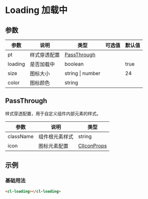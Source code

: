 # Loading 加载中

## 参数

| 参数    | 说明         | 类型                        | 可选值 | 默认值 |
| ------- | ------------ | --------------------------- | ------ | ------ |
| pt      | 样式穿透配置 | [PassThrough](#passthrough) |        |        |
| loading | 是否加载中   | boolean                     |        | true   |
| size    | 图标大小     | string \| number            |        | 24     |
| color   | 图标颜色     | string                      |        |        |

## PassThrough

样式穿透配置，用于自定义组件内部元素的样式。

| 参数      | 说明           | 类型                                                     |
| --------- | -------------- | -------------------------------------------------------- |
| className | 组件根元素样式 | string                                                   |
| icon      | 图标元素配置   | [ClIconProps](/src/components/basic/icon.md#passthrough) |

## 示例

### 基础用法

```html
<cl-loading></cl-loading>
```
